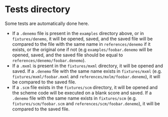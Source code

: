 Tests directory
===============

Some tests are automatically done here.

 - If a ```.denemo``` file is present in the ```examples``` directory above, or in ```fixtures/denemo```, it will be opened, saved, and the saved file will be compared to the file with the same name in ```references/denemo``` if it exists, or the original one if not (e.g ```examples/foobar.denemo``` will be opened, saved, and the saved file should be equal to ```references/denemo/foobar.denemo```).
 - If a ```.mxml``` is present in the ```fixtures/mxml``` directory, it will be opened and saved. If a ```.denemo``` file with the same name exists in ```fixtures/mxml``` (e.g. ```fixtures/mxml/foobar.mxml``` and ```references/mxlm/foobar.denemo```), it will be compared to the saved file.
 - If a ```.scm``` file exists in the ```fixtures/scm``` directory, it will be opened and the scheme code will be executed on a blank score and saved. If a ```.denemo``` file with the same name exists in ```fixtures/scm``` (e.g. ```fixtures/scm/foobar.scm``` and ```references/scm/foobar.denemo```), it will be compared to the saved file.
